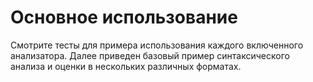 # Основное использование

Смотрите тесты для примера использования каждого включенного анализатора. Далее приведен базовый пример синтаксического анализа и оценки в нескольких различных форматах.

